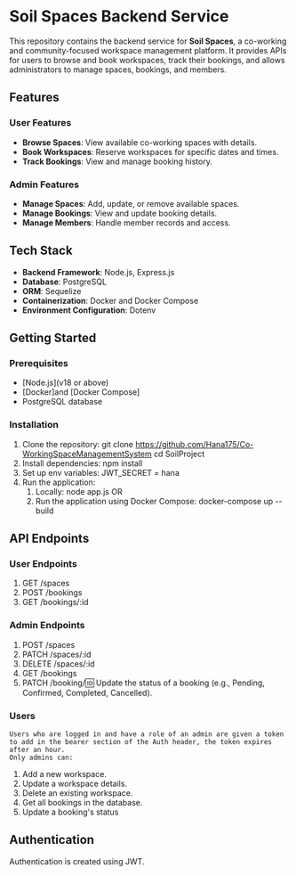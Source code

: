 # Soil Spaces Backend Service

This repository contains the backend service for **Soil Spaces**, a co-working and community-focused workspace management platform. It provides APIs for users to browse and book workspaces, track their bookings, and allows administrators to manage spaces, bookings, and members.

## Features

### User Features

- **Browse Spaces**: View available co-working spaces with details.
- **Book Workspaces**: Reserve workspaces for specific dates and times.
- **Track Bookings**: View and manage booking history.

### Admin Features

- **Manage Spaces**: Add, update, or remove available spaces.
- **Manage Bookings**: View and update booking details.
- **Manage Members**: Handle member records and access.

## Tech Stack

- **Backend Framework**: Node.js, Express.js
- **Database**: PostgreSQL
- **ORM**: Sequelize
- **Containerization**: Docker and Docker Compose
- **Environment Configuration**: Dotenv

## Getting Started

### Prerequisites

- [Node.js](v18 or above)
- [Docker]and [Docker Compose]
- PostgreSQL database

### Installation

1. Clone the repository:
   git clone https://github.com/Hana175/Co-WorkingSpaceManagementSystem
   cd SoilProject
2. Install dependencies:
   npm install
3. Set up env variables:
   JWT_SECRET = hana
4. Run the application:
   1. Locally: node app.js
      OR
   2. Run the application using Docker Compose:
      docker-compose up --build

## API Endpoints

### User Endpoints

1. GET /spaces
2. POST /bookings
3. GET /bookings/:id

### Admin Endpoints

1. POST /spaces
2. PATCH /spaces/:id
3. DELETE /spaces/:id
4. GET /bookings
5. PATCH /booking/:id: Update the status of a booking (e.g.,
   Pending, Confirmed, Completed, Cancelled).

### Users

    Users who are logged in and have a role of an admin are given a token to add in the bearer section of the Auth header, the token expires after an hour.
    Only admins can:

1. Add a new workspace.
2. Update a workspace details.
3. Delete an existing workspace.
4. Get all bookings in the database.
5. Update a booking's status

## Authentication

Authentication is created using JWT.
